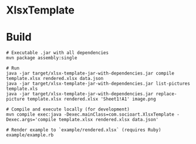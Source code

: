# XlsxTemplate

# Build

    # Executable .jar with all dependencies
    mvn package assembly:single

    # Run
    java -jar target/xlsx-template-jar-with-dependencies.jar compile template.xlsx rendered.xlsx data.json
    java -jar target/xlsx-template-jar-with-dependencies.jar list-pictures template.xls
    java -jar target/xlsx-template-jar-with-dependencies.jar replace-picture template.xlsx rendered.xlsx 'Sheet1!A1' image.png

    # Compile and execute locally (for development)
    mvn compile exec:java -Dexec.mainClass=com.socioart.XlsxTemplate -Dexec.args='compile template.xlsx rendered.xlsx data.json'

    # Render example to `example/rendered.xlsx` (requires Ruby)
    example/example.rb
